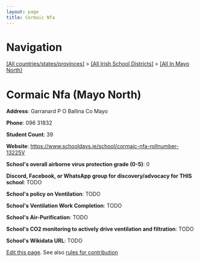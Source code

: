 ```yaml
---
layout: page
title: Cormaic Nfa
---
```

# Navigation

[[All countries/states/provinces]](../../..) > [[All Irish School Districts]](../..) > [[All In Mayo North]](..)

# Cormaic Nfa (Mayo North)

**Address**: Garranard P O Ballina Co Mayo

**Phone**: 096 31832

**Student Count**: 39

**Website**: <https://www.schooldays.ie/school/cormaic-nfa-rollnumber-13225V>

**School's overall airborne virus protection grade (0-5)**: 0

**Discord, Facebook, or WhatsApp group for discovery/advocacy for THIS school**: TODO

**School's policy on Ventilation**: TODO

**School's Ventilation Work Completion**: TODO

**School's Air-Purification**: TODO

**School's CO2 monitoring to actively drive ventilation and filtration**: TODO

**School's Wikidata URL**: TODO


[Edit this page](https://github.com/ventilate-schools/Ireland/edit/main/./Mayo_North/Cormaic_Nfa.md). See also [rules for contribution](../../../contribution-rules/)